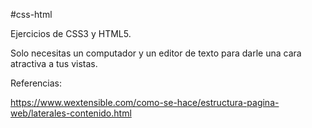 #css-html

Ejercicios de CSS3 y HTML5.

Solo necesitas un computador y un editor 
de texto para darle una cara atractiva a 
tus vistas.

Referencias:

https://www.wextensible.com/como-se-hace/estructura-pagina-web/laterales-contenido.html
